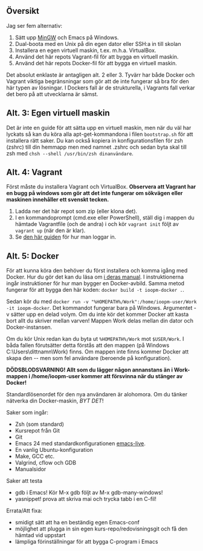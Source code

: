 ## Översikt ##
Jag ser fem alternativ:

1. Sätt upp [MinGW](http://www.mingw.org/wiki/howto_install_the_mingw_gcc_compiler_suite) och Emacs på Windows.
2. Dual-boota med en Unix på din egen dator eller SSH:a in till skolan
3. Installera en egen virtuell maskin, t.ex. m.h.a. VirtualBox.
4. Använd det här repots Vagrant-fil för att bygga en virtuell maskin.
5. Använd det här repots Docker-fil för att bygga en virtuell maskin.

Det absolut enklaste är antagligen alt. 2 eller 3. Tyvärr har både Docker och Vagrant viktiga begränsningar som gör att de inte fungerar så bra för den här typen av lösningar. I Dockers fall är de strukturella, i Vagrants fall verkar det bero på att utvecklarna är sämst.

## Alt. 3: Egen virtuell maskin ##
Det är inte en guide för att sätta upp en virtuell maskin, men när du väl har lyckats så kan du köra alla apt-get-kommandona i filen `bootstrap.sh` för att installera rätt saker. Du kan också kopiera in konfigurationsfilen för zsh (zshrc) till din hemmapp men med namnet .zshrc och sedan byta skal till zsh med `chsh --shell /usr/bin/zsh dinanvändare`.
## Alt. 4: Vagrant ##
Först måste du installera Vagrant och VirtualBox. **Observera att Vagrant har en bugg på windows som gör att det inte fungerar om sökvägen eller maskinen innehåller ett svenskt tecken.**

1. Ladda ner det här repot som zip (eller klona det).
2. I en kommandoprompt (cmd.exe eller PowerShell), ställ dig i mappen du hämtade Vagrantfile (och de andra) i och kör `vagrant init` följt av `vagrant up` (när den är klar).
3. Se [den här guiden](http://www.sitepoint.com/getting-started-vagrant-windows/) för hur man loggar in.
## Alt. 5: Docker ##
För att kunna köra den behöver du först installera och komma igång med Docker. Hur du gör det kan du läsa om [i deras manual](https://docs.docker.com/windows/started/). I instruktionerna ingår instruktioner för hur man bygger en Docker-avbild. Samma metod fungerar för att bygga den här koden:  `docker build -t ioopm-docker .`.

Sedan kör du med `docker run -v "%HOMEPATH%/Work":/home/ioopm-user/Work -it ioopm-docker`. Det kommandot fungerar bara på Windows. Argumentet -v sätter upp en delad volym. Om du inte kör det kommer Docker att kasta bort allt du skriver mellan varven! Mappen Work delas mellan din dator och Docker-instansen.

Om du kör Unix redan kan du byta ut `%HOMEPATH%/Work` mot `$USER/Work`. I båda fallen förutsätter detta förstås att den mappen (på Windows C:\Users\dittnamn\Work) finns. Om mappen inte finns kommer Docker att skapa den -- men som fel användare (beroende på konfiguration).

**DÖDSBLODSVARNING! Allt som du lägger någon annanstans än i Work-mappen i /home/ioopm-user kommer att försvinna när du stänger av Docker!**

Standardlösenordet för den nya användaren är alohomora. Om du tänker nätverka din Docker-maskin, *BYT DET*!

Saker som ingår:
- Zsh (som standard)
- Kursrepot från Git
- Git
- Emacs 24 med standardkonfigurationen [emacs-live](https://github.com/overtone/emacs-live).
- En vanlig Ubuntu-konfiguration
- Make, GCC etc.
- Valgrind, cflow och GDB
- Manualsidor

Saker att testa
- gdb i Emacs! Kör M-x gdb följt av M-x gdb-many-windows!
- yasnippet! prova att skriva mai och trycka tabb i en C-fil!

Errata/Att fixa:
- smidigt sätt att ha en beständig egen Emacs-conf
- möjlighet att plugga in sin egen kurs-repo/redovisningsgit och få den hämtad vid uppstart
- lämpliga förinställningar för att bygga C-program i Emacs
